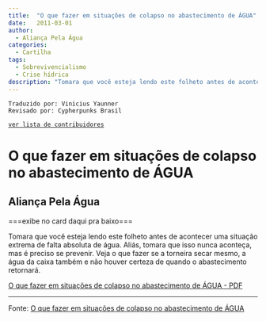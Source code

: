 ```yaml
---
title:  "O que fazer em situações de colapso no abastecimento de ÁGUA"
date:   2011-03-01
author:
  - Aliança Pela Água
categories:
  - Cartilha
tags:
  - Sobrevivencialismo
  - Crise hídrica
description: "Tomara que você esteja lendo este folheto antes de acontecer uma situação extrema de falta absoluta de água. Aliás, tomara que isso nunca aconteça, mas é preciso se prevenir. Veja o que fazer se a torneira secar mesmo, a água da caixa também e não houver certeza de quando o abastecimento retornará."
---
```


```
Traduzido por: Vinicius Yaunner
Revisado por: Cypherpunks Brasil
```
[```ver lista de contribuidores```](/about/#contribuidores)

# O que fazer em situações de colapso no abastecimento de ÁGUA
## Aliança Pela Água

===exibe no card daqui pra baixo===

Tomara que você esteja lendo este folheto antes de acontecer uma situação extrema de falta absoluta de água. Aliás, tomara que isso nunca aconteça, mas é preciso se prevenir. Veja o que fazer se a torneira secar mesmo, a água da caixa também e não houver certeza de quando o abastecimento retornará.

[O que fazer em situações de colapso no abastecimento de ÁGUA - PDF](http://www.cbhdoce.org.br/wp-content/uploads/2015/11/Cartilha_ColapsoAbastecimento.pdf)

---
Fonte: [O que fazer em situações de colapso no abastecimento de ÁGUA](http://www.cbhdoce.org.br)
